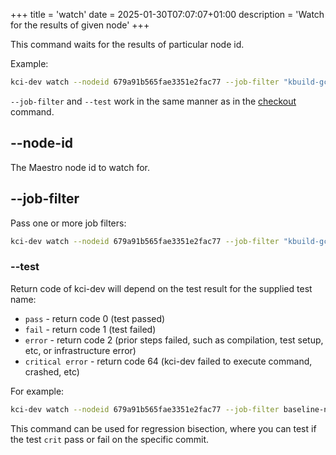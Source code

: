 +++
title = 'watch'
date = 2025-01-30T07:07:07+01:00
description = 'Watch for the results of given node'
+++

This command waits for the results of particular node id.

Example:
```sh
kci-dev watch --nodeid 679a91b565fae3351e2fac77 --job-filter "kbuild-gcc-12-x86-chromeos-amd"
```

`--job-filter` and `--test` work in the same manner as in the [checkout](../checkout.md) command.

## --node-id

The Maestro node id to watch for.

## --job-filter

Pass one or more job filters:

```sh
kci-dev watch --nodeid 679a91b565fae3351e2fac77 --job-filter "kbuild-gcc-12-x86-chromeos-amd" --job-filter baseline-nfs-arm64-qualcomm --job-filter kbuild-gcc-12-arm64-chromeos-qualcomm
```

### --test

Return code of kci-dev will depend on the test result for the supplied test name:

- `pass` - return code 0 (test passed)
- `fail` - return code 1 (test failed)
- `error` - return code 2 (prior steps failed, such as compilation, test setup, etc, or infrastructure error)
- `critical error` - return code 64 (kci-dev failed to execute command, crashed, etc)

For example:
```sh
kci-dev watch --nodeid 679a91b565fae3351e2fac77 --job-filter baseline-nfs-arm64-qualcomm  --test crit
```

This command can be used for regression bisection, where you can test if the test `crit` pass or fail on the specific commit.
